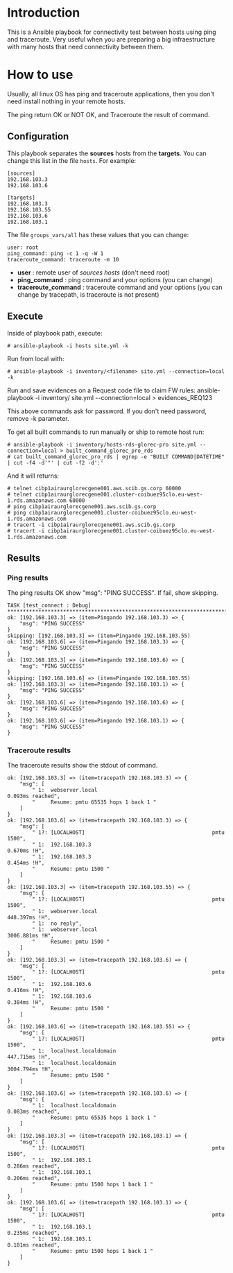 # Introduction

This is a Ansible playbook for connectivity test between hosts using ping and traceroute. Very useful when you are preparing a big infraestructure with many hosts that need connectivity between them.

# How to use

Usually, all linux OS has ping and traceroute applications, then you don't need install nothing in your remote hosts.

The ping return OK or NOT OK, and Traceroute the result of command.

## Configuration

This playbook separates the **sources** hosts from the **targets**. You can change this list in the file `hosts`. For example:
```
[sources]
192.168.103.3
192.168.103.6

[targets]
192.168.103.3
192.168.103.55
192.168.103.6
192.168.103.1
```

The file `groups_vars/all` has these values that you can change:
```
user: root
ping_command: ping -c 1 -q -W 1 
traceroute_command: traceroute -m 10
```

- **user** : remote user of *sources hosts* (don't need root)
- **ping_command** : ping command and your options (you can change)
- **traceroute_command** : traceroute command and your options (you can change by tracepath, is traceroute is not present)


## Execute

Inside of playbook path, execute: 

```
# ansible-playbook -i hosts site.yml -k
```

Run from local with:
```
# ansible-playbook -i inventory/<filename> site.yml --connection=local -k
```

Run and save evidences on a Request code file to claim FW rules:
ansible-playbook -i inventory/<filename> site.yml --connection=local > evidences_REQ123

This above commands ask for password. If you don't need password, remove -k parameter.

To get all built commands to run manually or ship to remote host run:
```
# ansible-playbook -i inventory/hosts-rds-glorec-pro site.yml --connection=local > built_command_glorec_pro_rds
# cat built_command_glorec_pro_rds | egrep -e "BUILT COMMAND|DATETIME" | cut -f4 -d'"' | cut -f2 -d':'

```

And it will returns:
```
# telnet cibp1airaurglorecgene001.aws.scib.gs.corp 60000
# telnet cibp1airaurglorecgene001.cluster-coibuez95clo.eu-west-1.rds.amazonaws.com 60000
# ping cibp1airaurglorecgene001.aws.scib.gs.corp
# ping cibp1airaurglorecgene001.cluster-coibuez95clo.eu-west-1.rds.amazonaws.com
# tracert -i cibp1airaurglorecgene001.aws.scib.gs.corp
# tracert -i cibp1airaurglorecgene001.cluster-coibuez95clo.eu-west-1.rds.amazonaws.com

```



## Results

### Ping results

The ping results OK show "msg": "PING SUCCESS". If fail, show skipping.

```
TASK [test_connect : Debug] ********************************************************************************************************************
ok: [192.168.103.3] => (item=Pingando 192.168.103.3) => {
    "msg": "PING SUCCESS"
}
skipping: [192.168.103.3] => (item=Pingando 192.168.103.55) 
ok: [192.168.103.6] => (item=Pingando 192.168.103.3) => {
    "msg": "PING SUCCESS"
}
ok: [192.168.103.3] => (item=Pingando 192.168.103.6) => {
    "msg": "PING SUCCESS"
}
skipping: [192.168.103.6] => (item=Pingando 192.168.103.55) 
ok: [192.168.103.3] => (item=Pingando 192.168.103.1) => {
    "msg": "PING SUCCESS"
}
ok: [192.168.103.6] => (item=Pingando 192.168.103.6) => {
    "msg": "PING SUCCESS"
}
ok: [192.168.103.6] => (item=Pingando 192.168.103.1) => {
    "msg": "PING SUCCESS"
}
```

### Traceroute results

The traceroute results show the stdout of command.

```
ok: [192.168.103.3] => (item=tracepath 192.168.103.3) => {
    "msg": [
        " 1:  webserver.local                                       0.093ms reached", 
        "     Resume: pmtu 65535 hops 1 back 1 "
    ]
}
ok: [192.168.103.6] => (item=tracepath 192.168.103.3) => {
    "msg": [
        " 1?: [LOCALHOST]                                         pmtu 1500", 
        " 1:  192.168.103.3                                         0.670ms !H", 
        " 1:  192.168.103.3                                         0.454ms !H", 
        "     Resume: pmtu 1500 "
    ]
}
ok: [192.168.103.3] => (item=tracepath 192.168.103.55) => {
    "msg": [
        " 1?: [LOCALHOST]                                         pmtu 1500", 
        " 1:  webserver.local                                     448.397ms !H", 
        " 1:  no reply", 
        " 1:  webserver.local                                     3006.881ms !H", 
        "     Resume: pmtu 1500 "
    ]
}
ok: [192.168.103.3] => (item=tracepath 192.168.103.6) => {
    "msg": [
        " 1?: [LOCALHOST]                                         pmtu 1500", 
        " 1:  192.168.103.6                                         0.416ms !H", 
        " 1:  192.168.103.6                                         0.384ms !H", 
        "     Resume: pmtu 1500 "
    ]
}
ok: [192.168.103.6] => (item=tracepath 192.168.103.55) => {
    "msg": [
        " 1?: [LOCALHOST]                                         pmtu 1500", 
        " 1:  localhost.localdomain                               447.715ms !H", 
        " 1:  localhost.localdomain                               3004.794ms !H", 
        "     Resume: pmtu 1500 "
    ]
}
ok: [192.168.103.6] => (item=tracepath 192.168.103.6) => {
    "msg": [
        " 1:  localhost.localdomain                                 0.083ms reached", 
        "     Resume: pmtu 65535 hops 1 back 1 "
    ]
}
ok: [192.168.103.3] => (item=tracepath 192.168.103.1) => {
    "msg": [
        " 1?: [LOCALHOST]                                         pmtu 1500", 
        " 1:  192.168.103.1                                         0.286ms reached", 
        " 1:  192.168.103.1                                         0.206ms reached", 
        "     Resume: pmtu 1500 hops 1 back 1 "
    ]
}
ok: [192.168.103.6] => (item=tracepath 192.168.103.1) => {
    "msg": [
        " 1?: [LOCALHOST]                                         pmtu 1500", 
        " 1:  192.168.103.1                                         0.235ms reached", 
        " 1:  192.168.103.1                                         0.181ms reached", 
        "     Resume: pmtu 1500 hops 1 back 1 "
    ]
}
```